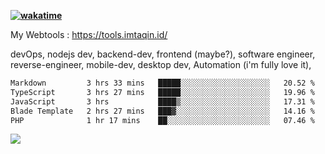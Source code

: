 **[![wakatime](https://wakatime.com/badge/user/87646243-158a-4241-a3cb-668e1fa2dbb8.svg)](https://wakatime.com/@87646243-158a-4241-a3cb-668e1fa2dbb8?style=plastic)**


My Webtools : https://tools.imtaqin.id/


devOps, nodejs dev, backend-dev, frontend (maybe?), software engineer, reverse-engineer, mobile-dev, desktop dev, Automation (i'm fully love it), 

<!--START_SECTION:waka-->

```txt
Markdown         3 hrs 33 mins   █████░░░░░░░░░░░░░░░░░░░░   20.52 %
TypeScript       3 hrs 27 mins   █████░░░░░░░░░░░░░░░░░░░░   19.96 %
JavaScript       3 hrs           ████▒░░░░░░░░░░░░░░░░░░░░   17.31 %
Blade Template   2 hrs 27 mins   ███▓░░░░░░░░░░░░░░░░░░░░░   14.16 %
PHP              1 hr 17 mins    ██░░░░░░░░░░░░░░░░░░░░░░░   07.46 %
```

<!--END_SECTION:waka-->

<img src="https://github-readme-activity-graph-fjqz177.vercel.app/graph?username=fdciabdul&theme=github-dark"/>
